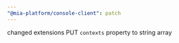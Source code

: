 ```yaml
---
"@mia-platform/console-client": patch
---
```


changed extensions PUT `contexts` property to string array
